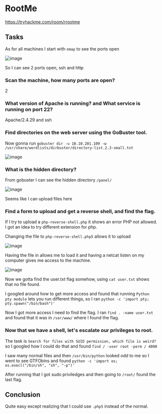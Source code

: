 # RootMe

https://tryhackme.com/room/rrootme

## Tasks

As for all machines I start with ```nmap``` to see the ports open

<img alt="image" src="https://github.com/user-attachments/assets/3d52709a-b770-43d2-a8e9-d60b70457697" />

So I can see 2 ports open, ssh and http

### Scan the machine, how many ports are open?

2

### What version of Apache is running? and What service is running on port 22?

Apache/2.4.29 and ssh

### Find directories on the web server using the GoBuster tool.

Now gonna run ```gobuster dir -u 10.10.201.109 -w /usr/share/wordlists/dirbuster/directory-list.2.3-small.txt```

<img alt="image" src="https://github.com/user-attachments/assets/8bb0ec69-3a83-4876-843e-b9c5779ff5cd" />

### What is the hidden directory?

From gobuster I can see the hidden directory ```/panel/```

<img alt="image" src="https://github.com/user-attachments/assets/0a19b2bb-02c4-48aa-b271-e06e39ff85c4" />

Seems like I can upload files here

### Find a form to upload and get a reverse shell, and find the flag.

If I try to upload a ```php-reverse-shell.php``` it shows an error PHP not allowed. I got an idea to try different extension for php.

Changing the file to ```php-reverse-shell.php5``` allows it to upload

<img alt="image" src="https://github.com/user-attachments/assets/cc7c63a9-a9e2-4fcc-9199-0b40d2346bd4" />

Having the file in allows me to load it and having a netcat listen on my computer gives me access to the machine.

<img alt="image" src="https://github.com/user-attachments/assets/d7d7c6c7-2bd0-4a09-9b22-5699208e92f6" />

Now we gotta find the user.txt flag somehow, using ```cat user.txt``` shows that no file found.

I googled around how to get more access and found that running ```Python pty module``` lets you run different things, so I ran ```python -c 'import pty; pty.spawn("/bin/bash")'```

Now I got more access I need to find the flag. I ran ```find . -name user.txt``` and found that it was in ```/var/www/``` where I found the flag.

### Now that we have a shell, let's escalate our privileges to root.

The task is ```Search for files with SUID permission, which file is weird?``` so I googled how I could do that and found ```find / -user root -perm / 4000 ```

I saw many normal files and then ```/usr/bin/python``` looked odd to me so I went to see GTFObins and found ```python -c 'import os; os.execl("/bin/sh", "sh", "-p")'```

After running that I got sudo priviledges and then going to ```/root/``` found the last flag.


## Conclusion

Quite easy except realizing that I could use ```.php5``` instead of the normal.
